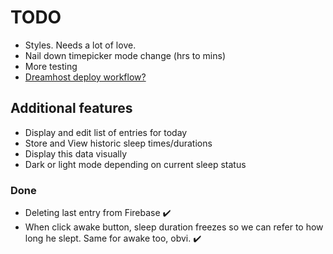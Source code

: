 # TODO

-   Styles. Needs a lot of love.
-   Nail down timepicker mode change (hrs to mins)
-   More testing
-   [Dreamhost deploy workflow?](https://help.dreamhost.com/hc/en-us/articles/216445197-Pushing-your-local-Git-repository-to-a-DreamHost-server-Linux-Mac-OS-X)

## Additional features

-   Display and edit list of entries for today
-   Store and View historic sleep times/durations
-   Display this data visually
-   Dark or light mode depending on current sleep status

### Done

-   Deleting last entry from Firebase ✔️
-   When click awake button, sleep duration freezes so we can refer to how long he slept. Same for awake too, obvi. ✔️
